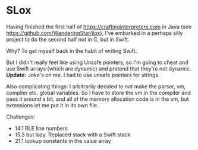 #  SLox

Having finished the first half of https://craftinginterpreters.com in Java (see https://github.com/WanderingStar/jlox),
I've embarked in a perhaps silly project to do the second half not in C, but in Swift.

Why? To get myself back in the habit of writing Swift.

But I didn't really feel like using Unsafe pointers, so I'm going to cheat and use Swift arrays (which are dynamic) and pretend that they're not dynamic. **Update:** Joke's on me. I had to use unsafe pointers for strings.

Also complicating things: I arbitrarily decided to _not_ make the parser, vm, compiler etc. global variables. So I have to store the vm in the compiler and pass it around a bit, and all of the memory allocation code is in the vm, but extensions let me put it in its own file.

Challenges:
- 14.1 RLE line numbers
- 15.3 but lazy. Replaced stack with a Swift stack
- 21.1 lookup constants in the value array

